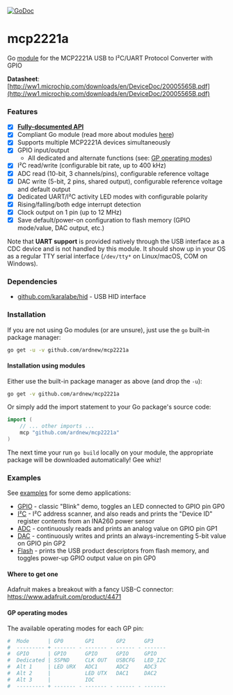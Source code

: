 [![GoDoc][docimg]][docurl]

[docimg]:https://godoc.org/github.com/ardnew/mcp2221a?status.svg
[docurl]:https://godoc.org/github.com/ardnew/mcp2221a

# mcp2221a
Go [module](https://blog.golang.org/using-go-modules) for the MCP2221A USB to I²C/UART Protocol Converter with GPIO

**Datasheet**: [http://ww1.microchip.com/downloads/en/DeviceDoc/20005565B.pdf](http://ww1.microchip.com/downloads/en/DeviceDoc/20005565B.pdf)

### Features
- [x] **[Fully-documented API](https://godoc.org/github.com/ardnew/mcp2221a)**
- [x] Compliant Go module (read more about modules [here](https://blog.golang.org/using-go-modules))
- [x] Supports multiple MCP2221A devices simultaneously
- [x] GPIO input/output
   - All dedicated and alternate functions (see: [GP operating modes](#gp-operating-modes))
- [x] I²C read/write (configurable bit rate, up to 400 kHz)
- [x] ADC read (10-bit, 3 channels/pins), configurable reference voltage
- [x] DAC write (5-bit, 2 pins, shared output), configurable reference voltage and default output
- [x] Dedicated UART/I²C activity LED modes with configurable polarity
- [x] Rising/falling/both edge interrupt detection
- [x] Clock output on 1 pin (up to 12 MHz)
- [x] Save default/power-on configuration to flash memory (GPIO mode/value, DAC output, etc.)

Note that **UART support** is provided natively through the USB interface as a CDC device and is not handled by this module. It should show up in your OS as a regular TTY serial interface (`/dev/tty*` on Linux/macOS, COM on Windows).

### Dependencies
- [github.com/karalabe/hid](https://github.com/karalabe/hid) - USB HID interface
   
### Installation
If you are not using Go modules (or are unsure), just use the `go` built-in package manager:
```sh
go get -u -v github.com/ardnew/mcp2221a
```

#### Installation using modules
Either use the built-in package manager as above (and drop the `-u`):
```sh
go get -v github.com/ardnew/mcp2221a
```

Or simply add the import statement to your Go package's source code:
```go
import (
	// ... other imports ...
	mcp "github.com/ardnew/mcp2221a"
)
```
The next time your run `go build` locally on your module, the appropriate package will be downloaded automatically! Gee whiz!

### Examples
See [examples](examples) for some demo applications:
- [GPIO](examples/gpio/main.go) - classic "Blink" demo, toggles an LED connected to GPIO pin GP0
- [I²C](examples/i2c/main.go) - I²C address scanner, and also reads and prints the "Device ID" register contents from an INA260 power sensor
- [ADC](examples/adc/main.go) - continuously reads and prints an analog value on GPIO pin GP1
- [DAC](examples/dac/main.go) - continuously writes and prints an always-incrementing 5-bit value on GPIO pin GP2
- [Flash](examples/flash/main.go) - prints the USB product descriptors from flash memory, and toggles power-up GPIO output value on pin GP0

#### Where to get one
Adafruit makes a breakout with a fancy USB-C connector: https://www.adafruit.com/product/4471

#### GP operating modes
The available operating modes for each GP pin:
```sh
#  Mode      | GP0       GP1       GP2      GP3
#  --------- + ------- - ------- - ------ - -------
#  GPIO      | GPIO      GPIO      GPIO     GPIO
#  Dedicated | SSPND     CLK OUT   USBCFG   LED_I2C
#  Alt 1     | LED URX   ADC1      ADC2     ADC3
#  Alt 2     |           LED UTX   DAC1     DAC2
#  Alt 3     |           IOC                  
#  --------- + ------- - ------- - ------ - -------
```

